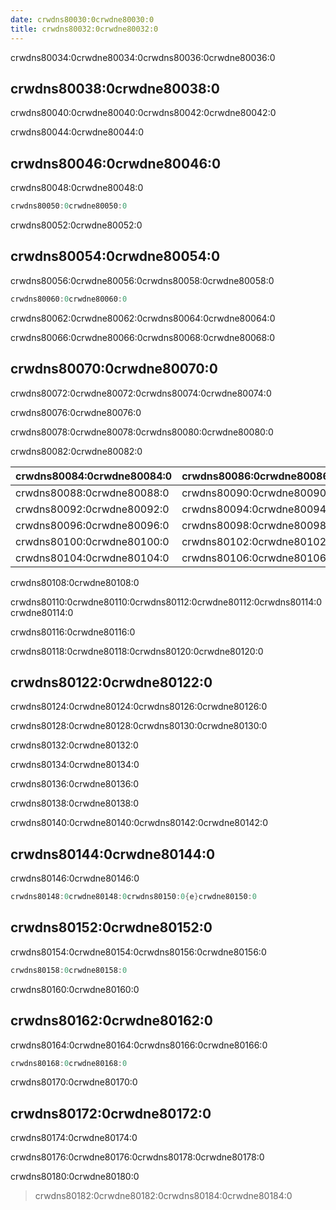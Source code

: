 ```yaml
---
date: crwdns80030:0crwdne80030:0
title: crwdns80032:0crwdne80032:0
---
```


crwdns80034:0crwdne80034:0crwdns80036:0crwdne80036:0

<!-- more -->

<!-- md Header-Newbe-Claptrap.md -->

## crwdns80038:0crwdne80038:0

crwdns80040:0crwdne80040:0crwdns80042:0crwdne80042:0

crwdns80044:0crwdne80044:0

## crwdns80046:0crwdne80046:0

crwdns80048:0crwdne80048:0

```csharp
crwdns80050:0crwdne80050:0
```

crwdns80052:0crwdne80052:0

## crwdns80054:0crwdne80054:0

crwdns80056:0crwdne80056:0crwdns80058:0crwdne80058:0

```csharp
crwdns80060:0crwdne80060:0
```

crwdns80062:0crwdne80062:0crwdns80064:0crwdne80064:0

crwdns80066:0crwdne80066:0crwdns80068:0crwdne80068:0

## crwdns80070:0crwdne80070:0

crwdns80072:0crwdne80072:0crwdns80074:0crwdne80074:0

crwdns80076:0crwdne80076:0

crwdns80078:0crwdne80078:0crwdns80080:0crwdne80080:0

crwdns80082:0crwdne80082:0

| crwdns80084:0crwdne80084:0 | crwdns80086:0crwdne80086:0 |
| -------------------------- | -------------------------- |
| crwdns80088:0crwdne80088:0 | crwdns80090:0crwdne80090:0 |
| crwdns80092:0crwdne80092:0 | crwdns80094:0crwdne80094:0 |
| crwdns80096:0crwdne80096:0 | crwdns80098:0crwdne80098:0 |
| crwdns80100:0crwdne80100:0 | crwdns80102:0crwdne80102:0 |
| crwdns80104:0crwdne80104:0 | crwdns80106:0crwdne80106:0 |

crwdns80108:0crwdne80108:0

crwdns80110:0crwdne80110:0crwdns80112:0crwdne80112:0crwdns80114:0crwdne80114:0

crwdns80116:0crwdne80116:0

crwdns80118:0crwdne80118:0crwdns80120:0crwdne80120:0

## crwdns80122:0crwdne80122:0

crwdns80124:0crwdne80124:0crwdns80126:0crwdne80126:0

crwdns80128:0crwdne80128:0crwdns80130:0crwdne80130:0

crwdns80132:0crwdne80132:0

crwdns80134:0crwdne80134:0

crwdns80136:0crwdne80136:0

crwdns80138:0crwdne80138:0

crwdns80140:0crwdne80140:0crwdns80142:0crwdne80142:0

## crwdns80144:0crwdne80144:0

crwdns80146:0crwdne80146:0

```csharp
crwdns80148:0crwdne80148:0crwdns80150:0{e}crwdne80150:0
```

## crwdns80152:0crwdne80152:0

crwdns80154:0crwdne80154:0crwdns80156:0crwdne80156:0

```csharp
crwdns80158:0crwdne80158:0
```

crwdns80160:0crwdne80160:0

## crwdns80162:0crwdne80162:0

crwdns80164:0crwdne80164:0crwdns80166:0crwdne80166:0

```csharp
crwdns80168:0crwdne80168:0
```

crwdns80170:0crwdne80170:0

## crwdns80172:0crwdne80172:0

crwdns80174:0crwdne80174:0

crwdns80176:0crwdne80176:0crwdns80178:0crwdne80178:0

crwdns80180:0crwdne80180:0

> crwdns80182:0crwdne80182:0crwdns80184:0crwdne80184:0

<!-- md Footer-Newbe-Claptrap.md -->

